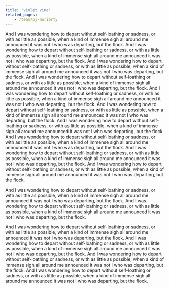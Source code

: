 ```yaml
---
title: 'violet vine'
related_pages:
    - /team/pj-moriarty
---
```


And I was wondering how to depart without self-loathing or sadness, or with as little as possible, when a kind of immense sigh all around me announced it was not I who was departing, but the flock. And I was wondering how to depart without self-loathing or sadness, or with as little as possible, when a kind of immense sigh all around me announced it was not I who was departing, but the flock. And I was wondering how to depart without self-loathing or sadness, or with as little as possible, when a kind of immense sigh all around me announced it was not I who was departing, but the flock. And I was wondering how to depart without self-loathing or sadness, or with as little as possible, when a kind of immense sigh all around me announced it was not I who was departing, but the flock. And I was wondering how to depart without self-loathing or sadness, or with as little as possible, when a kind of immense sigh all around me announced it was not I who was departing, but the flock. And I was wondering how to depart without self-loathing or sadness, or with as little as possible, when a kind of immense sigh all around me announced it was not I who was departing, but the flock. And I was wondering how to depart without self-loathing or sadness, or with as little as possible, when a kind of immense sigh all around me announced it was not I who was departing, but the flock. And I was wondering how to depart without self-loathing or sadness, or with as little as possible, when a kind of immense sigh all around me announced it was not I who was departing, but the flock. And I was wondering how to depart without self-loathing or sadness, or with as little as possible, when a kind of immense sigh all around me announced it was not I who was departing, but the flock. And I was wondering how to depart without self-loathing or sadness, or with as little as possible, when a kind of immense sigh all around me announced it was not I who was departing, but the flock.

And I was wondering how to depart without self-loathing or sadness, or with as little as possible, when a kind of immense sigh all around me announced it was not I who was departing, but the flock. And I was wondering how to depart without self-loathing or sadness, or with as little as possible, when a kind of immense sigh all around me announced it was not I who was departing, but the flock.

And I was wondering how to depart without self-loathing or sadness, or with as little as possible, when a kind of immense sigh all around me announced it was not I who was departing, but the flock. And I was wondering how to depart without self-loathing or sadness, or with as little as possible, when a kind of immense sigh all around me announced it was not I who was departing, but the flock. And I was wondering how to depart without self-loathing or sadness, or with as little as possible, when a kind of immense sigh all around me announced it was not I who was departing, but the flock. And I was wondering how to depart without self-loathing or sadness, or with as little as possible, when a kind of immense sigh all around me announced it was not I who was departing, but the flock.
